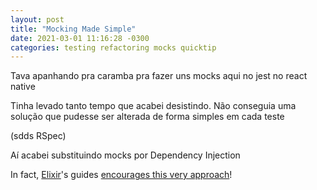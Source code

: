 ```yaml
---
layout: post
title: "Mocking Made Simple"
date: 2021-03-01 11:16:28 -0300
categories: testing refactoring mocks quicktip
---
```


Tava apanhando pra caramba pra fazer uns mocks aqui no jest no react native

Tinha levado tanto tempo que acabei desistindo. Não conseguia uma solução que pudesse ser alterada de forma simples em cada teste

(sdds RSpec)

Aí acabei substituindo mocks por Dependency Injection

In fact, [Elixir][elixir]'s guides [encourages this very approach][elixir-mocks]!

[elixir]: https://elixir-lang.org/
[elixir-mocks]: https://elixirschool.com/en/lessons/basics/testing/#test-mocks